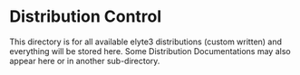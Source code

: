 # Distribution Control
This directory is for all available elyte3 distributions (custom written) and everything will be stored here. Some Distribution Documentations may also appear here or in another sub-directory.
